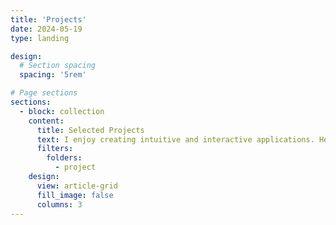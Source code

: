 ```yaml
---
title: 'Projects'
date: 2024-05-19
type: landing

design:
  # Section spacing
  spacing: '5rem'

# Page sections
sections:
  - block: collection
    content:
      title: Selected Projects
      text: I enjoy creating intuitive and interactive applications. Here is a selection of personal and academic projects I’ve worked on.
      filters:
        folders:
          - project
    design:
      view: article-grid
      fill_image: false
      columns: 3
---
```

